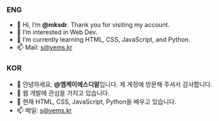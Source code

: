 ### ENG
- 👋 Hi, I’m **@mksdr**. Thank you for visiting my account.
- 👀 I’m interested in Web Dev.
- 🌱 I’m currently learning HTML, CSS, JavaScript, and Python.
- 📫 Mail: s@yems.kr
### KOR
- 👋 안녕하세요, **@엠케이에스디알**입니다. 제 계정에 방문해 주셔서 감사합니다.
- 👀 웹 개발에 관심을 가지고 있습니다.
- 🌱 현재 HTML, CSS, JavaScript, Python을 배우고 있습니다.
- 📫 메일: s@yems.kr

<!---
ENG
mksdr/mksdr is a ✨ special ✨ repository because its `README.md` (this file) appears on your GitHub profile.
You can click the Preview link to take a look at your changes.

KOR
mksdr/mksdr은 이 'README.md'(이 파일)이 Github 프로필에 나타나기 때문에 ✨ 특별한 ✨ 리포지토리입니다.
미리보기 링크를 클릭해서 변경 사항을 살펴볼 수 있습니다.
--->
